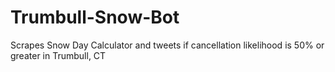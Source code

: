 # Trumbull-Snow-Bot
Scrapes Snow Day Calculator and tweets if cancellation likelihood is 50% or greater in Trumbull, CT
